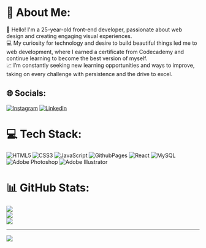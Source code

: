 # 💫 About Me:
👋 Hello! I'm a 25-year-old front-end developer, passionate about web design and creating engaging visual experiences.<br> 💻 My curiosity for technology and desire to build beautiful things led me to web development, where I earned a certificate from Codecademy and continue learning to become the best version of myself. <br>📈 I’m constantly seeking new learning opportunities and ways to improve, taking on every challenge with persistence and the drive to excel.


## 🌐 Socials:
[![Instagram](https://img.shields.io/badge/Instagram-%23E4405F.svg?logo=Instagram&logoColor=white)](https://instagram.com/albudaniell) [![LinkedIn](https://img.shields.io/badge/LinkedIn-%230077B5.svg?logo=linkedin&logoColor=white)](https://linkedin.com/in/albu-daniel-348052306) 

# 💻 Tech Stack:
![HTML5](https://img.shields.io/badge/html5-%23E34F26.svg?style=for-the-badge&logo=html5&logoColor=white) ![CSS3](https://img.shields.io/badge/css3-%231572B6.svg?style=for-the-badge&logo=css3&logoColor=white) ![JavaScript](https://img.shields.io/badge/javascript-%23323330.svg?style=for-the-badge&logo=javascript&logoColor=%23F7DF1E) ![GithubPages](https://img.shields.io/badge/github%20pages-121013?style=for-the-badge&logo=github&logoColor=white) ![React](https://img.shields.io/badge/react-%2320232a.svg?style=for-the-badge&logo=react&logoColor=%2361DAFB) ![MySQL](https://img.shields.io/badge/mysql-4479A1.svg?style=for-the-badge&logo=mysql&logoColor=white) ![Adobe Photoshop](https://img.shields.io/badge/adobe%20photoshop-%2331A8FF.svg?style=for-the-badge&logo=adobe%20photoshop&logoColor=white) ![Adobe Illustrator](https://img.shields.io/badge/adobe%20illustrator-%23FF9A00.svg?style=for-the-badge&logo=adobe%20illustrator&logoColor=white)
# 📊 GitHub Stats:
![](https://github-readme-stats.vercel.app/api?username=albudaniell&theme=dark&hide_border=false&include_all_commits=false&count_private=false)<br/>
![](https://github-readme-streak-stats.herokuapp.com/?user=albudaniell&theme=dark&hide_border=false)<br/>
![](https://github-readme-stats.vercel.app/api/top-langs/?username=albudaniell&theme=dark&hide_border=false&include_all_commits=false&count_private=false&layout=compact)

---
[![](https://visitcount.itsvg.in/api?id=albudaniell&icon=0&color=0)](https://visitcount.itsvg.in)

<!-- Proudly created with GPRM ( https://gprm.itsvg.in ) -->
